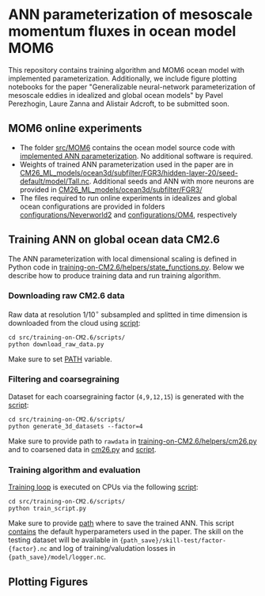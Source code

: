 # ANN parameterization of mesoscale momentum fluxes in ocean model MOM6
This repository contains training algorithm and MOM6 ocean model with implemented parameterization. Additionally, we include figure plotting notebooks for the paper "Generalizable neural-network parameterization of mesoscale eddies in idealized and global ocean models" by Pavel Perezhogin, Laure Zanna and Alistair Adcroft, to be submitted soon.

## MOM6 online experiments
* The folder [src/MOM6](https://github.com/m2lines/ANN-momentum-mesoscale/tree/main/src) contains the ocean model source code with [implemented ANN parameterization](https://github.com/Pperezhogin/MOM6/blob/m2lines-mesoscale-ann/src/parameterizations/lateral/MOM_Zanna_Bolton.F90#L668). No additional software is required.
* Weights of trained ANN parameterization used in the paper are in [CM26_ML_models/ocean3d/subfilter/FGR3/hidden-layer-20/seed-default/model/Tall.nc](https://github.com/m2lines/ANN-momentum-mesoscale/tree/main/CM26_ML_models/ocean3d/subfilter/FGR3/hidden-layer-20/seed-default/model). Additional seeds and ANN with more neurons are provided in [CM26_ML_models/ocean3d/subfilter/FGR3/](https://github.com/m2lines/ANN-momentum-mesoscale/tree/main/CM26_ML_models/ocean3d/subfilter/FGR3)
* The files required to run online experiments in idealizes and global ocean configurations are provided in folders [configurations/Neverworld2](https://github.com/m2lines/ANN-momentum-mesoscale/tree/main/configurations/NeverWorld2) and [configurations/OM4](https://github.com/m2lines/ANN-momentum-mesoscale/tree/main/configurations/OM4), respectively

## Training ANN on global ocean data CM2.6
The ANN parameterization with local dimensional scaling is defined in Python code in [training-on-CM2.6/helpers/state_functions.py](https://github.com/m2lines/ANN-momentum-mesoscale/blob/main/src/training-on-CM2.6/helpers/state_functions.py#L1328). Below we describe how to produce training data and run training algorithm.
### Downloading raw CM2.6 data
Raw data at resolution $1/10^\circ$ subsampled and splitted in time dimension is downloaded from the cloud using [script](https://github.com/m2lines/ANN-momentum-mesoscale/blob/main/src/training-on-CM2.6/scripts/download_raw_data.py):
```
cd src/training-on-CM2.6/scripts/
python download_raw_data.py
```
Make sure to set [PATH](https://github.com/m2lines/ANN-momentum-mesoscale/blob/main/src/training-on-CM2.6/scripts/download_raw_data.py#L11) variable.
### Filtering and coarsegraining
Dataset for each coarsegraining factor (`4,9,12,15`) is generated with the [script](https://github.com/m2lines/ANN-momentum-mesoscale/blob/main/src/training-on-CM2.6/scripts/generate_3d_datasets.py):
```
cd src/training-on-CM2.6/scripts/
python generate_3d_datasets --factor=4
```
Make sure to provide path to `rawdata` in [training-on-CM2.6/helpers/cm26.py](https://github.com/m2lines/ANN-momentum-mesoscale/blob/main/src/training-on-CM2.6/helpers/cm26.py#L120) and to coarsened data in 
 [cm26.py](https://github.com/m2lines/ANN-momentum-mesoscale/blob/main/src/training-on-CM2.6/helpers/cm26.py#L16) and [script](https://github.com/m2lines/ANN-momentum-mesoscale/blob/main/src/training-on-CM2.6/scripts/generate_3d_datasets.py#L25).
### Training algorithm and evaluation
[Training loop](https://github.com/m2lines/ANN-momentum-mesoscale/blob/main/src/training-on-CM2.6/helpers/train_ann.py#L110) is executed on CPUs via the following [script](https://github.com/m2lines/ANN-momentum-mesoscale/blob/main/src/training-on-CM2.6/scripts/train_script.py):
```
cd src/training-on-CM2.6/scripts/
python train_script.py
```
Make sure to provide [path](https://github.com/m2lines/ANN-momentum-mesoscale/blob/main/src/training-on-CM2.6/scripts/train_script.py#L38) where to save the trained ANN. This script [contains](https://github.com/m2lines/ANN-momentum-mesoscale/blob/main/src/training-on-CM2.6/scripts/train_script.py#L19-L32) the default hyperparameters used in the paper. The skill on the testing dataset will be available in `{path_save}/skill-test/factor-{factor}.nc` and log of training/valudation losses in `{path_save}/model/logger.nc`.

## Plotting Figures 
